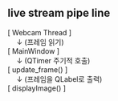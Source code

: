 ## live stream pipe line 
[ Webcam Thread ]\
&emsp; ↓ (프레임 읽기)\
[ MainWindow ]\
&emsp; ↓ (QTimer 주기적 호출)\
[ update_frame() ]\
&emsp; ↓ (프레임을 QLabel로 출력)\
[ displayImage() ]
